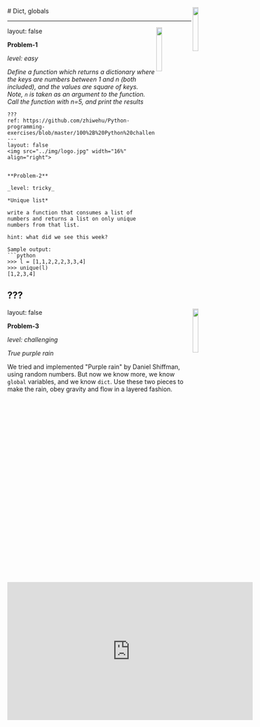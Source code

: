 <img src="../img/logo.jpg" width="16%" align="right">
#  Dict, globals

---
layout: false
<img src="../img/logo.jpg" width="16%" align="right">


**Problem-1**

_level: easy_

*Define a function which returns a dictionary where the keys are numbers between 1 and n (both included), and the values are square of keys. Note, `n` is taken as an argument to the function. Call the function with n=5, and print the results*

```
???
ref: https://github.com/zhiwehu/Python-programming-exercises/blob/master/100%2B%20Python%20challenging%20programming%20exercises.txt
---
layout: false
<img src="../img/logo.jpg" width="16%" align="right">


**Problem-2**

_level: tricky_

*Unique list*

write a function that consumes a list of numbers and returns a list on only unique numbers from that list.

hint: what did we see this week?

Sample output:
```python
>>> l = [1,1,2,2,2,3,3,4]
>>> unique(l)
[1,2,3,4]
```
???
---
layout: false
<img src="../img/logo.jpg" width="16%" align="right">


**Problem-3**

_level: challenging_

*True purple rain*

We tried and implemented "Purple rain" by Daniel Shiffman, using random numbers. But now we know more, we know `global` variables, and we know `dict`. Use these two pieces to make the rain, obey gravity and flow in a layered fashion.

<iframe width="560" height="315" src="https://www.youtube.com/embed/KkyIDI6rQJI" frameborder="0" gesture="media" allow="encrypted-media" allowfullscreen></iframe>
